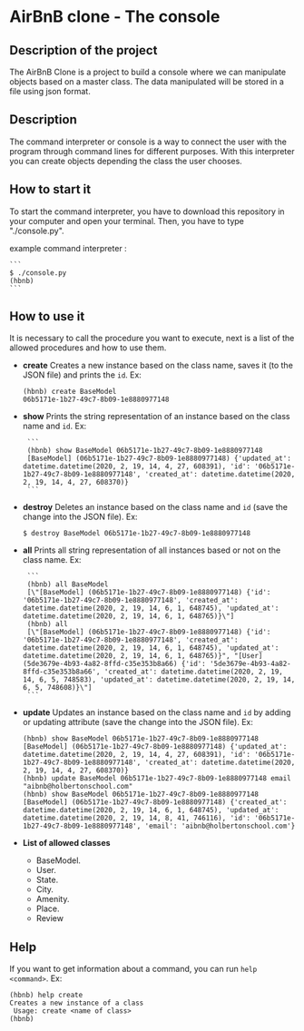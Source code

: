 # AirBnB clone - The console

## Description of the project

The AirBnB Clone is a project to build a console where we can manipulate objects based on a master class. The data manipulated will be stored in a file using json format.

## Description

The command interpreter or console is a way to connect the user with the program through command lines for different purposes. With this interpreter you can create objects depending the class the user chooses.

## How to start it

To start the command interpreter, you have to download this repository in your computer and open your terminal. Then, you have to type "./console.py".

example command interpreter :

	```
	$ ./console.py
	(hbnb)
	```

## How to use it

It is necessary to call the procedure you want to execute, next is a list of the allowed procedures and how to use them.

-  **create**
Creates a new instance based on the class name, saves it (to the JSON file) and prints the  `id`. Ex: 

	```
	(hbnb) create BaseModel
	06b5171e-1b27-49c7-8b09-1e8880977148
	```

- **show**
Prints the string representation of an instance based on the class name and `id`. Ex:

       ```
       (hbnb) show BaseModel 06b5171e-1b27-49c7-8b09-1e8880977148
       [BaseModel] (06b5171e-1b27-49c7-8b09-1e8880977148) {'updated_at': datetime.datetime(2020, 2, 19, 14, 4, 27, 608391), 'id': '06b5171e-1b27-49c7-8b09-1e8880977148', 'created_at': datetime.datetime(2020, 2, 19, 14, 4, 27, 608370)}
       ```

- **destroy**
Deletes an instance based on the class name and `id` (save the change into the JSON file). Ex: 

	```
	$ destroy BaseModel 06b5171e-1b27-49c7-8b09-1e8880977148
	```

- **all**
Prints all string representation of all instances based or not on the class name. Ex:

       ```
       (hbnb) all BaseModel
       [\"[BaseModel] (06b5171e-1b27-49c7-8b09-1e8880977148) {'id': '06b5171e-1b27-49c7-8b09-1e8880977148', 'created_at': datetime.datetime(2020, 2, 19, 14, 6, 1, 648745), 'updated_at': datetime.datetime(2020, 2, 19, 14, 6, 1, 648765)}\"]
       (hbnb) all
       [\"[BaseModel] (06b5171e-1b27-49c7-8b09-1e8880977148) {'id': '06b5171e-1b27-49c7-8b09-1e8880977148', 'created_at': datetime.datetime(2020, 2, 19, 14, 6, 1, 648745), 'updated_at': datetime.datetime(2020, 2, 19, 14, 6, 1, 648765)}", "[User] (5de3679e-4b93-4a82-8ffd-c35e353b8a66) {'id': '5de3679e-4b93-4a82-8ffd-c35e353b8a66', 'created_at': datetime.datetime(2020, 2, 19, 14, 6, 5, 748583), 'updated_at': datetime.datetime(2020, 2, 19, 14, 6, 5, 748608)}\"]
       ```

- **update**
Updates an instance based on the class name and `id` by adding or updating attribute (save the change into the JSON file). Ex:

	```
	(hbnb) show BaseModel 06b5171e-1b27-49c7-8b09-1e8880977148
	[BaseModel] (06b5171e-1b27-49c7-8b09-1e8880977148) {'updated_at': datetime.datetime(2020, 2, 19, 14, 4, 27, 608391), 'id': '06b5171e-1b27-49c7-8b09-1e8880977148', 'created_at': datetime.datetime(2020, 2, 19, 14, 4, 27, 608370)}
	(hbnb) update BaseModel 06b5171e-1b27-49c7-8b09-1e8880977148 email "aibnb@holbertonschool.com"
	(hbnb) show BaseModel 06b5171e-1b27-49c7-8b09-1e8880977148
	[BaseModel] (06b5171e-1b27-49c7-8b09-1e8880977148) {'created_at': datetime.datetime(2020, 2, 19, 14, 6, 1, 648745), 'updated_at': datetime.datetime(2020, 2, 19, 14, 8, 41, 746116), 'id': '06b5171e-1b27-49c7-8b09-1e8880977148', 'email': 'aibnb@holbertonschool.com'}
	```

- **List of allowed classes**

  - BaseModel.
  - User.
  - State.
  - City.
  - Amenity.
  - Place.
  - Review

## Help

If you want to get information about a command, you can run `help <command>`. Ex:
   ```
   (hbnb) help create
   Creates a new instance of a class
   	Usage: create <name of class>
   (hbnb)
   ```

